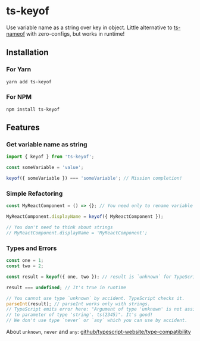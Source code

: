 # ts-keyof

Use variable name as a string over key in object. Little alternative
to [ts-nameof](https://github.com/dsherret/ts-nameof) with zero-configs,
but works in runtime!

## Installation

### For Yarn

```sh
yarn add ts-keyof
```

### For NPM

```
npm install ts-keyof
```

## Features

### Get variable name as string

```js
import { keyof } from 'ts-keyof';

const someVariable = 'value';

keyof({ someVariable }) === 'someVariable'; // Mission completion!
```

### Simple Refactoring

```jsx
const MyReactComponent = () => {}; // You need only to rename variable

MyReactComponent.displayName = keyof({ MyReactComponent });

// You don't need to think about strings
// MyReactComponent.displayName = 'MyReactComponent';
```

### Types and Errors

```ts
const one = 1;
const two = 2;

const result = keyof({ one, two }); // result is `unknown` for TypeScript

result === undefined; // It's true in runtime

// You cannot use type `unknown` by accident. TypeScript checks it.
parseInt(result); // parseInt works only with strings.
// TypeScript emits error here: "Argument of type 'unknown' is not assignable
// to parameter of type 'string'. ts(2345)". It's good!
// We don't use type `never` or `any` which you can use by accident.
```

About `unknown`, `never` and `any`:
[github/typescript-website/type-compatibility](https://github.com/microsoft/TypeScript-Website/blob/c79c1dd3084aedc2b32ace71dca086b3e2cac5ba/packages/documentation/copy/en/reference/Type%20Compatibility.md#any-unknown-object-void-undefined-null-and-never-assignability)
